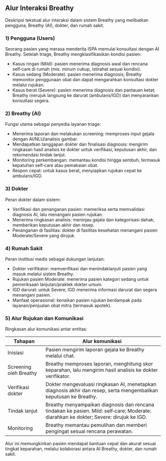 ## Alur Interaksi Breathy

Deskripsi tekstual alur interaksi dalam sistem Breathy yang melibatkan pengguna, Breathy (AI), dokter, dan rumah sakit.

### 1) Pengguna (Users)
Seorang pasien yang merasa menderita ISPA memulai konsultasi dengan AI Breathy. Setelah triage, Breathy mengklasifikasikan kondisi pasien:

- Kasus ringan (Mild): pasien menerima diagnosis awal dan rencana self‑care di rumah (mis. minum cukup, istirahat sesuai kondisi).
- Kasus sedang (Moderate): pasien menerima diagnosis; Breathy memonitor penggunaan obat dan dapat mengarahkan konsultasi dokter melalui rujukan.
- Kasus berat (Severe): pasien menerima diagnosis dan pantauan ketat; Breathy merujuk langsung ke darurat (ambulans/IGD) dan menyarankan konsultasi segera.

### 2) Breathy (AI)
Fungsi utama sebagai penyedia layanan triage:

- Menerima laporan dan melakukan screening: memproses input gejala dengan AI/NLU/analisis gambar.
- Mendapatkan tanggapan dokter dan finalisasi diagnosis: mengirim ringkasan hasil analisis ke dokter untuk verifikasi, keputusan akhir, dan rekomendasi tindak lanjut.
- Monitoring perkembangan: memantau kondisi hingga sembuh, termasuk kepatuhan self‑care atau pemakaian obat.
- Respon cepat: untuk kasus berat, menyiapkan rujukan cepat ke ambulans/IGD.

### 3) Dokter
Peran dokter dalam sistem:

- Verifikasi dan penanganan pasien: memeriksa serta memvalidasi diagnosis AI, lalu menangani pasien rujukan.
- Menerima ringkasan analisis: meninjau gejala dan kategorisasi dahak; memberikan keputusan akhir dan resep.
- Penanganan di fasilitas: dokter di fasilitas kesehatan menangani pasien Moderate/Severe yang dirujuk.

### 4) Rumah Sakit
Peran institusi medis sebagai dukungan lanjutan:

- Dokter verifikator: memverifikasi dan menindaklanjuti pasien yang masuk melalui sistem Breathy.
- Rujukan pasien Moderate: menerima pasien kategori sedang untuk pemeriksaan lanjutan/praktek dokter umum.
- IGD darurat: untuk Severe, IGD menerima informasi darurat dan segera menangani pasien.
- Manfaat operasional: kenaikan pasien rujukan berdampak pada layanan/penjualan obat mitra (termasuk apotek).

### 5) Alur Rujukan dan Komunikasi
Ringkasan alur komunikasi antar entitas:

| Tahapan | Alur komunikasi |
|---|---|
| Inisiasi | Pasien mengirim laporan gejala ke Breathy melalui chat. |
| Screening oleh Breathy | Breathy memproses laporan, menghitung skor keparahan, lalu mengirim hasil analisis ke dokter verifikator. |
| Verifikasi dokter | Dokter mengevaluasi ringkasan AI, menetapkan diagnosis akhir dan resep, serta mengembalikan keputusan ke Breathy. |
| Tindak lanjut | Breathy menyampaikan diagnosis dan rencana tindakan ke pasien. Mild: self‑care; Moderate: diarahkan ke dokter; Severe: dirujuk ke IGD. |
| Monitoring | Breathy memantau pemulihan dan memberi pengingat sesuai rencana perawatan. |

Alur ini memungkinkan pasien mendapat bantuan cepat dan akurat sesuai tingkat keparahan, melalui kolaborasi antara AI Breathy, dokter, dan rumah sakit.